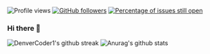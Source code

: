 ![Profile views](https://gpvc.arturio.dev/LegeBeker) [![GitHub followers](https://img.shields.io/github/followers/LegeBeker.svg?style=social&label=Follow&maxAge=2592000)](https://github.com/LegeBeker?tab=followers) [![Percentage of issues still open](http://isitmaintained.com/badge/open/LegeBeker/badges.svg)](http://isitmaintained.com/project/LegeBeker/badges "Percentage of issues still open")
### Hi there 👋

<!--
- 🔭 I’m currently working on ...
- 🌱 I’m currently learning ...
- 👯 I’m looking to collaborate on ...
- 🤔 I’m looking for help with ...
- 💬 Ask me about ...
- 📫 How to reach me: ...
- 😄 Pronouns: ...
- ⚡ Fun fact: ...
-->

![DenverCoder1's github streak](https://github-readme-streak-stats.herokuapp.com/?user=LegeBeker&theme=blue-green)
![Anurag's github stats](https://github-readme-stats.vercel.app/api?username=LegeBeker&theme=blue-green)
